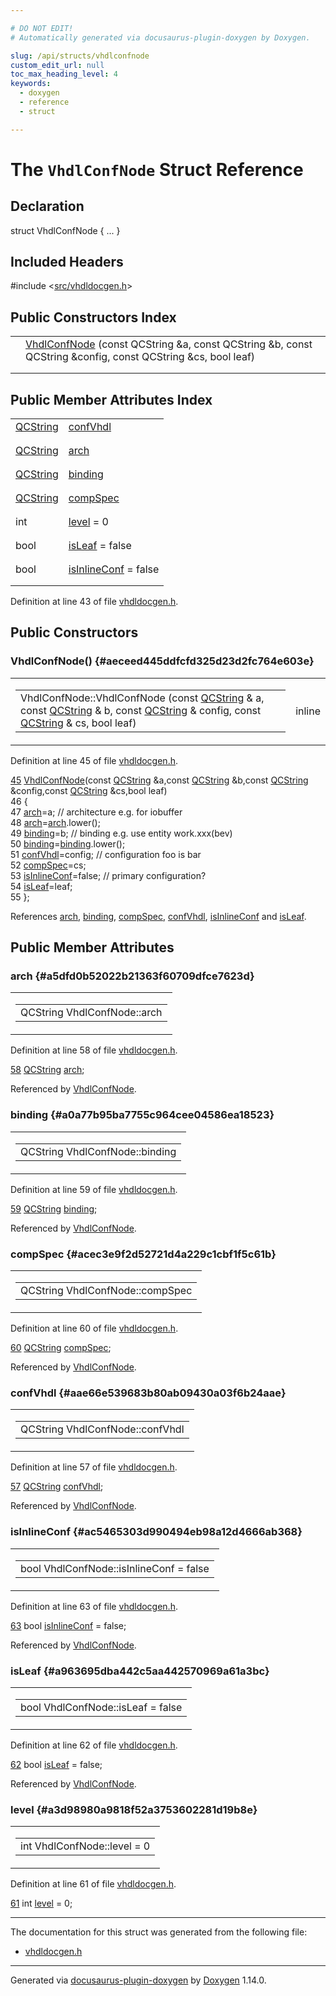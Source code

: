 ```yaml
---

# DO NOT EDIT!
# Automatically generated via docusaurus-plugin-doxygen by Doxygen.

slug: /api/structs/vhdlconfnode
custom_edit_url: null
toc_max_heading_level: 4
keywords:
  - doxygen
  - reference
  - struct

---
```


<div class="doxyPage">

# The `VhdlConfNode` Struct Reference



## Declaration

<div class="doxyDeclaration">
struct VhdlConfNode { ... }
</div>

## Included Headers

<div class="doxyIncludesList">#include &lt;<a href="/web-doxygen/docs/api/files/src/vhdldocgen-h">src/vhdldocgen.h</a>&gt;
</div>

## Public Constructors Index

<table class="doxyMembersIndex">

<tr class="doxyMemberIndexItem">
<td class="doxyMemberIndexItemType" align="left" valign="top"></td>
<td class="doxyMemberIndexItemName" align="left" valign="top"><a href="#aeceed445ddfcfd325d23d2fc764e603e">VhdlConfNode</a> (const QCString &amp;a, const QCString &amp;b, const QCString &amp;config, const QCString &amp;cs, bool leaf)</td>
</tr>
<tr class="doxyMemberIndexDescription">
<td class="doxyMemberIndexDescriptionLeft"></td>
<td class="doxyMemberIndexDescriptionRight">
</td>
</tr>
<tr class="doxyMemberIndexSeparator">
<td class="doxyMemberIndexSeparator" colspan="2"></td>
</tr>

</table>

## Public Member Attributes Index

<table class="doxyMembersIndex">

<tr class="doxyMemberIndexItem">
<td class="doxyMemberIndexItemType" align="left" valign="top"><a href="/web-doxygen/docs/api/classes/qcstring">QCString</a></td>
<td class="doxyMemberIndexItemName" align="left" valign="top"><a href="#aae66e539683b80ab09430a03f6b24aae">confVhdl</a></td>
</tr>
<tr class="doxyMemberIndexDescription">
<td class="doxyMemberIndexDescriptionLeft"></td>
<td class="doxyMemberIndexDescriptionRight">
</td>
</tr>
<tr class="doxyMemberIndexSeparator">
<td class="doxyMemberIndexSeparator" colspan="2"></td>
</tr>

<tr class="doxyMemberIndexItem">
<td class="doxyMemberIndexItemType" align="left" valign="top"><a href="/web-doxygen/docs/api/classes/qcstring">QCString</a></td>
<td class="doxyMemberIndexItemName" align="left" valign="top"><a href="#a5dfd0b52022b21363f60709dfce7623d">arch</a></td>
</tr>
<tr class="doxyMemberIndexDescription">
<td class="doxyMemberIndexDescriptionLeft"></td>
<td class="doxyMemberIndexDescriptionRight">
</td>
</tr>
<tr class="doxyMemberIndexSeparator">
<td class="doxyMemberIndexSeparator" colspan="2"></td>
</tr>

<tr class="doxyMemberIndexItem">
<td class="doxyMemberIndexItemType" align="left" valign="top"><a href="/web-doxygen/docs/api/classes/qcstring">QCString</a></td>
<td class="doxyMemberIndexItemName" align="left" valign="top"><a href="#a0a77b95ba7755c964cee04586ea18523">binding</a></td>
</tr>
<tr class="doxyMemberIndexDescription">
<td class="doxyMemberIndexDescriptionLeft"></td>
<td class="doxyMemberIndexDescriptionRight">
</td>
</tr>
<tr class="doxyMemberIndexSeparator">
<td class="doxyMemberIndexSeparator" colspan="2"></td>
</tr>

<tr class="doxyMemberIndexItem">
<td class="doxyMemberIndexItemType" align="left" valign="top"><a href="/web-doxygen/docs/api/classes/qcstring">QCString</a></td>
<td class="doxyMemberIndexItemName" align="left" valign="top"><a href="#acec3e9f2d52721d4a229c1cbf1f5c61b">compSpec</a></td>
</tr>
<tr class="doxyMemberIndexDescription">
<td class="doxyMemberIndexDescriptionLeft"></td>
<td class="doxyMemberIndexDescriptionRight">
</td>
</tr>
<tr class="doxyMemberIndexSeparator">
<td class="doxyMemberIndexSeparator" colspan="2"></td>
</tr>

<tr class="doxyMemberIndexItem">
<td class="doxyMemberIndexItemType" align="left" valign="top">int</td>
<td class="doxyMemberIndexItemName" align="left" valign="top"><a href="#a3d98980a9818f52a3753602281d19b8e">level</a> = 0</td>
</tr>
<tr class="doxyMemberIndexDescription">
<td class="doxyMemberIndexDescriptionLeft"></td>
<td class="doxyMemberIndexDescriptionRight">
</td>
</tr>
<tr class="doxyMemberIndexSeparator">
<td class="doxyMemberIndexSeparator" colspan="2"></td>
</tr>

<tr class="doxyMemberIndexItem">
<td class="doxyMemberIndexItemType" align="left" valign="top">bool</td>
<td class="doxyMemberIndexItemName" align="left" valign="top"><a href="#a963695dba442c5aa442570969a61a3bc">isLeaf</a> = false</td>
</tr>
<tr class="doxyMemberIndexDescription">
<td class="doxyMemberIndexDescriptionLeft"></td>
<td class="doxyMemberIndexDescriptionRight">
</td>
</tr>
<tr class="doxyMemberIndexSeparator">
<td class="doxyMemberIndexSeparator" colspan="2"></td>
</tr>

<tr class="doxyMemberIndexItem">
<td class="doxyMemberIndexItemType" align="left" valign="top">bool</td>
<td class="doxyMemberIndexItemName" align="left" valign="top"><a href="#ac5465303d990494eb98a12d4666ab368">isInlineConf</a> = false</td>
</tr>
<tr class="doxyMemberIndexDescription">
<td class="doxyMemberIndexDescriptionLeft"></td>
<td class="doxyMemberIndexDescriptionRight">
</td>
</tr>
<tr class="doxyMemberIndexSeparator">
<td class="doxyMemberIndexSeparator" colspan="2"></td>
</tr>

</table>


<p>Definition at line 43 of file <a href="/web-doxygen/docs/api/files/src/vhdldocgen-h">vhdldocgen.h</a>.</p>


<div class="doxySectionDef">

## Public Constructors

### VhdlConfNode() {#aeceed445ddfcfd325d23d2fc764e603e}

<div class="doxyMemberItem">
<div class="doxyMemberProto">
<table class="doxyMemberLabels">
<tr class="doxyMemberLabels">
<td class="doxyMemberLabelsLeft">
<table class="doxyMemberName">
<tr>
<td class="doxyMemberName">VhdlConfNode::VhdlConfNode (const <a href="/web-doxygen/docs/api/classes/qcstring">QCString</a> &amp; a, const <a href="/web-doxygen/docs/api/classes/qcstring">QCString</a> &amp; b, const <a href="/web-doxygen/docs/api/classes/qcstring">QCString</a> &amp; config, const <a href="/web-doxygen/docs/api/classes/qcstring">QCString</a> &amp; cs, bool leaf)</td>
</tr>
</table>
</td>
<td class="doxyMemberLabelsRight">
<span class="doxyMemberLabels">
<span class="doxyMemberLabel inline">inline</span>
</span>
</td>
</tr>
</table>
</div>
<div class="doxyMemberDoc">



<p>Definition at line 45 of file <a href="/web-doxygen/docs/api/files/src/vhdldocgen-h">vhdldocgen.h</a>.</p>


<div class="doxyProgramListing">

<div class="doxyCodeLine"><span class="doxyLineNumber"><a href="#aeceed445ddfcfd325d23d2fc764e603e">45</a></span><span class="doxyLineContent"><span class="doxyHighlight">  <a href="#aeceed445ddfcfd325d23d2fc764e603e">VhdlConfNode</a>(</span><span class="doxyHighlightKeyword">const</span><span class="doxyHighlight"> <a href="/web-doxygen/docs/api/classes/qcstring">QCString</a> &amp;a,</span><span class="doxyHighlightKeyword">const</span><span class="doxyHighlight"> <a href="/web-doxygen/docs/api/classes/qcstring">QCString</a> &amp;b,</span><span class="doxyHighlightKeyword">const</span><span class="doxyHighlight"> <a href="/web-doxygen/docs/api/classes/qcstring">QCString</a> &amp;config,</span><span class="doxyHighlightKeyword">const</span><span class="doxyHighlight"> <a href="/web-doxygen/docs/api/classes/qcstring">QCString</a> &amp;cs,</span><span class="doxyHighlightKeywordType">bool</span><span class="doxyHighlight"> leaf)</span></span></div>
<div class="doxyCodeLine"><span class="doxyLineNumber">46</span><span class="doxyLineContent"><span class="doxyHighlight">  {</span></span></div>
<div class="doxyCodeLine"><span class="doxyLineNumber">47</span><span class="doxyLineContent"><span class="doxyHighlight">    <a href="#a5dfd0b52022b21363f60709dfce7623d">arch</a>=a;              </span><span class="doxyHighlightComment">// architecture  e.g. for iobuffer</span></span></div>
<div class="doxyCodeLine"><span class="doxyLineNumber">48</span><span class="doxyLineContent"><span class="doxyHighlight">    <a href="#a5dfd0b52022b21363f60709dfce7623d">arch</a>=<a href="#a5dfd0b52022b21363f60709dfce7623d">arch</a>.lower();</span></span></div>
<div class="doxyCodeLine"><span class="doxyLineNumber">49</span><span class="doxyLineContent"><span class="doxyHighlight">    <a href="#a0a77b95ba7755c964cee04586ea18523">binding</a>=b;           </span><span class="doxyHighlightComment">// binding e.g.  use entity work.xxx(bev)</span></span></div>
<div class="doxyCodeLine"><span class="doxyLineNumber">50</span><span class="doxyLineContent"><span class="doxyHighlight">    <a href="#a0a77b95ba7755c964cee04586ea18523">binding</a>=<a href="#a0a77b95ba7755c964cee04586ea18523">binding</a>.lower();</span></span></div>
<div class="doxyCodeLine"><span class="doxyLineNumber">51</span><span class="doxyLineContent"><span class="doxyHighlight">    <a href="#aae66e539683b80ab09430a03f6b24aae">confVhdl</a>=config;     </span><span class="doxyHighlightComment">// configuration foo is bar</span></span></div>
<div class="doxyCodeLine"><span class="doxyLineNumber">52</span><span class="doxyLineContent"><span class="doxyHighlight">    <a href="#acec3e9f2d52721d4a229c1cbf1f5c61b">compSpec</a>=cs;</span></span></div>
<div class="doxyCodeLine"><span class="doxyLineNumber">53</span><span class="doxyLineContent"><span class="doxyHighlight">    <a href="#ac5465303d990494eb98a12d4666ab368">isInlineConf</a>=</span><span class="doxyHighlightKeyword">false</span><span class="doxyHighlight">;  </span><span class="doxyHighlightComment">// primary configuration?</span></span></div>
<div class="doxyCodeLine"><span class="doxyLineNumber">54</span><span class="doxyLineContent"><span class="doxyHighlight">    <a href="#a963695dba442c5aa442570969a61a3bc">isLeaf</a>=leaf;</span></span></div>
<div class="doxyCodeLine"><span class="doxyLineNumber">55</span><span class="doxyLineContent"><span class="doxyHighlight">  };</span></span></div>

</div>


<p>References <a href="#a5dfd0b52022b21363f60709dfce7623d">arch</a>, <a href="#a0a77b95ba7755c964cee04586ea18523">binding</a>, <a href="#acec3e9f2d52721d4a229c1cbf1f5c61b">compSpec</a>, <a href="#aae66e539683b80ab09430a03f6b24aae">confVhdl</a>, <a href="#ac5465303d990494eb98a12d4666ab368">isInlineConf</a> and <a href="#a963695dba442c5aa442570969a61a3bc">isLeaf</a>.</p>

</div>
</div>

</div>

<div class="doxySectionDef">

## Public Member Attributes

### arch {#a5dfd0b52022b21363f60709dfce7623d}

<div class="doxyMemberItem">
<div class="doxyMemberProto">
<table class="doxyMemberLabels">
<tr class="doxyMemberLabels">
<td class="doxyMemberLabelsLeft">
<table class="doxyMemberName">
<tr>
<td class="doxyMemberName">QCString VhdlConfNode::arch</td>
</tr>
</table>
</td>
</tr>
</table>
</div>
<div class="doxyMemberDoc">



<p>Definition at line 58 of file <a href="/web-doxygen/docs/api/files/src/vhdldocgen-h">vhdldocgen.h</a>.</p>


<div class="doxyProgramListing">

<div class="doxyCodeLine"><span class="doxyLineNumber"><a href="#a5dfd0b52022b21363f60709dfce7623d">58</a></span><span class="doxyLineContent"><span class="doxyHighlight">  <a href="/web-doxygen/docs/api/classes/qcstring">QCString</a> <a href="#a5dfd0b52022b21363f60709dfce7623d">arch</a>;</span></span></div>

</div>


<p>Referenced by <a href="#aeceed445ddfcfd325d23d2fc764e603e">VhdlConfNode</a>.</p>

</div>
</div>

### binding {#a0a77b95ba7755c964cee04586ea18523}

<div class="doxyMemberItem">
<div class="doxyMemberProto">
<table class="doxyMemberLabels">
<tr class="doxyMemberLabels">
<td class="doxyMemberLabelsLeft">
<table class="doxyMemberName">
<tr>
<td class="doxyMemberName">QCString VhdlConfNode::binding</td>
</tr>
</table>
</td>
</tr>
</table>
</div>
<div class="doxyMemberDoc">



<p>Definition at line 59 of file <a href="/web-doxygen/docs/api/files/src/vhdldocgen-h">vhdldocgen.h</a>.</p>


<div class="doxyProgramListing">

<div class="doxyCodeLine"><span class="doxyLineNumber"><a href="#a0a77b95ba7755c964cee04586ea18523">59</a></span><span class="doxyLineContent"><span class="doxyHighlight">  <a href="/web-doxygen/docs/api/classes/qcstring">QCString</a> <a href="#a0a77b95ba7755c964cee04586ea18523">binding</a>;</span></span></div>

</div>


<p>Referenced by <a href="#aeceed445ddfcfd325d23d2fc764e603e">VhdlConfNode</a>.</p>

</div>
</div>

### compSpec {#acec3e9f2d52721d4a229c1cbf1f5c61b}

<div class="doxyMemberItem">
<div class="doxyMemberProto">
<table class="doxyMemberLabels">
<tr class="doxyMemberLabels">
<td class="doxyMemberLabelsLeft">
<table class="doxyMemberName">
<tr>
<td class="doxyMemberName">QCString VhdlConfNode::compSpec</td>
</tr>
</table>
</td>
</tr>
</table>
</div>
<div class="doxyMemberDoc">



<p>Definition at line 60 of file <a href="/web-doxygen/docs/api/files/src/vhdldocgen-h">vhdldocgen.h</a>.</p>


<div class="doxyProgramListing">

<div class="doxyCodeLine"><span class="doxyLineNumber"><a href="#acec3e9f2d52721d4a229c1cbf1f5c61b">60</a></span><span class="doxyLineContent"><span class="doxyHighlight">  <a href="/web-doxygen/docs/api/classes/qcstring">QCString</a> <a href="#acec3e9f2d52721d4a229c1cbf1f5c61b">compSpec</a>;</span></span></div>

</div>


<p>Referenced by <a href="#aeceed445ddfcfd325d23d2fc764e603e">VhdlConfNode</a>.</p>

</div>
</div>

### confVhdl {#aae66e539683b80ab09430a03f6b24aae}

<div class="doxyMemberItem">
<div class="doxyMemberProto">
<table class="doxyMemberLabels">
<tr class="doxyMemberLabels">
<td class="doxyMemberLabelsLeft">
<table class="doxyMemberName">
<tr>
<td class="doxyMemberName">QCString VhdlConfNode::confVhdl</td>
</tr>
</table>
</td>
</tr>
</table>
</div>
<div class="doxyMemberDoc">



<p>Definition at line 57 of file <a href="/web-doxygen/docs/api/files/src/vhdldocgen-h">vhdldocgen.h</a>.</p>


<div class="doxyProgramListing">

<div class="doxyCodeLine"><span class="doxyLineNumber"><a href="#aae66e539683b80ab09430a03f6b24aae">57</a></span><span class="doxyLineContent"><span class="doxyHighlight">  <a href="/web-doxygen/docs/api/classes/qcstring">QCString</a> <a href="#aae66e539683b80ab09430a03f6b24aae">confVhdl</a>;</span></span></div>

</div>


<p>Referenced by <a href="#aeceed445ddfcfd325d23d2fc764e603e">VhdlConfNode</a>.</p>

</div>
</div>

### isInlineConf {#ac5465303d990494eb98a12d4666ab368}

<div class="doxyMemberItem">
<div class="doxyMemberProto">
<table class="doxyMemberLabels">
<tr class="doxyMemberLabels">
<td class="doxyMemberLabelsLeft">
<table class="doxyMemberName">
<tr>
<td class="doxyMemberName">bool VhdlConfNode::isInlineConf = false</td>
</tr>
</table>
</td>
</tr>
</table>
</div>
<div class="doxyMemberDoc">



<p>Definition at line 63 of file <a href="/web-doxygen/docs/api/files/src/vhdldocgen-h">vhdldocgen.h</a>.</p>


<div class="doxyProgramListing">

<div class="doxyCodeLine"><span class="doxyLineNumber"><a href="#ac5465303d990494eb98a12d4666ab368">63</a></span><span class="doxyLineContent"><span class="doxyHighlight">  </span><span class="doxyHighlightKeywordType">bool</span><span class="doxyHighlight"> <a href="#ac5465303d990494eb98a12d4666ab368">isInlineConf</a> = </span><span class="doxyHighlightKeyword">false</span><span class="doxyHighlight">;</span></span></div>

</div>


<p>Referenced by <a href="#aeceed445ddfcfd325d23d2fc764e603e">VhdlConfNode</a>.</p>

</div>
</div>

### isLeaf {#a963695dba442c5aa442570969a61a3bc}

<div class="doxyMemberItem">
<div class="doxyMemberProto">
<table class="doxyMemberLabels">
<tr class="doxyMemberLabels">
<td class="doxyMemberLabelsLeft">
<table class="doxyMemberName">
<tr>
<td class="doxyMemberName">bool VhdlConfNode::isLeaf = false</td>
</tr>
</table>
</td>
</tr>
</table>
</div>
<div class="doxyMemberDoc">



<p>Definition at line 62 of file <a href="/web-doxygen/docs/api/files/src/vhdldocgen-h">vhdldocgen.h</a>.</p>


<div class="doxyProgramListing">

<div class="doxyCodeLine"><span class="doxyLineNumber"><a href="#a963695dba442c5aa442570969a61a3bc">62</a></span><span class="doxyLineContent"><span class="doxyHighlight">  </span><span class="doxyHighlightKeywordType">bool</span><span class="doxyHighlight"> <a href="#a963695dba442c5aa442570969a61a3bc">isLeaf</a> = </span><span class="doxyHighlightKeyword">false</span><span class="doxyHighlight">;</span></span></div>

</div>


<p>Referenced by <a href="#aeceed445ddfcfd325d23d2fc764e603e">VhdlConfNode</a>.</p>

</div>
</div>

### level {#a3d98980a9818f52a3753602281d19b8e}

<div class="doxyMemberItem">
<div class="doxyMemberProto">
<table class="doxyMemberLabels">
<tr class="doxyMemberLabels">
<td class="doxyMemberLabelsLeft">
<table class="doxyMemberName">
<tr>
<td class="doxyMemberName">int VhdlConfNode::level = 0</td>
</tr>
</table>
</td>
</tr>
</table>
</div>
<div class="doxyMemberDoc">



<p>Definition at line 61 of file <a href="/web-doxygen/docs/api/files/src/vhdldocgen-h">vhdldocgen.h</a>.</p>


<div class="doxyProgramListing">

<div class="doxyCodeLine"><span class="doxyLineNumber"><a href="#a3d98980a9818f52a3753602281d19b8e">61</a></span><span class="doxyLineContent"><span class="doxyHighlight">  </span><span class="doxyHighlightKeywordType">int</span><span class="doxyHighlight"> <a href="#a3d98980a9818f52a3753602281d19b8e">level</a> = 0;</span></span></div>

</div>

</div>
</div>

</div>

<hr/>

The documentation for this struct was generated from the following file:

<ul>
<li><a href="/web-doxygen/docs/api/files/src/vhdldocgen-h">vhdldocgen.h</a></li>
</ul>

<hr/>

<p class="doxyGeneratedBy">Generated via <a href="https://github.com/xpack/docusaurus-plugin-doxygen">docusaurus-plugin-doxygen</a> by <a href="https://www.doxygen.nl">Doxygen</a> 1.14.0.</p>

</div>
